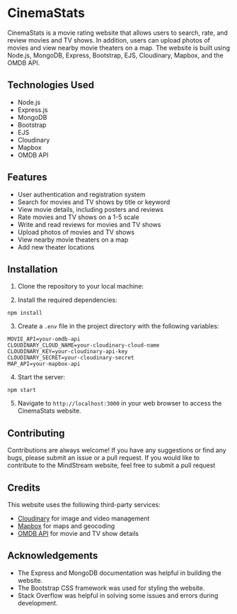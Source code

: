 # CinemaStats

CinemaStats is a movie rating website that allows users to search, rate, and review movies and TV shows. In addition, users can upload photos of movies and view nearby movie theaters on a map. The website is built using Node.js, MongoDB, Express, Bootstrap, EJS, Cloudinary, Mapbox, and the OMDB API.

## Technologies Used

- Node.js
- Express.js
- MongoDB
- Bootstrap
- EJS
- Cloudinary
- Mapbox
- OMDB API

## Features

- User authentication and registration system
- Search for movies and TV shows by title or keyword
- View movie details, including posters and reviews
- Rate movies and TV shows on a 1-5 scale
- Write and read reviews for movies and TV shows
- Upload photos of movies and TV shows
- View nearby movie theaters on a map
- Add new theater locations

## Installation

1. Clone the repository to your local machine:


2. Install the required dependencies:

```
npm install
```

3. Create a `.env` file in the project directory with the following variables:

```
MOVIE_API=your-omdb-api
CLOUDINARY_CLOUD_NAME=your-cloudinary-cloud-name
CLOUDINARY_KEY=your-cloudinary-api-key
CLOUDINARY_SECRET=your-cloudinary-secret
MAP_API=your-mapbox-api
```

4. Start the server:

```
npm start
```

5. Navigate to `http://localhost:3000` in your web browser to access the CinemaStats website.

## Contributing

Contributions are always welcome! If you have any suggestions or find any bugs, please submit an issue or a pull request. If you would like to contribute to the MindStream website, feel free to submit a pull request

## Credits

This website uses the following third-party services:

- [Cloudinary](https://cloudinary.com/) for image and video management
- [Mapbox](https://www.mapbox.com/) for maps and geocoding
- [OMDB API](http://www.omdbapi.com/) for movie and TV show details

## Acknowledgements

* The Express and MongoDB documentation was helpful in building the website.
* The Bootstrap CSS framework was used for styling the website.
* Stack Overflow was helpful in solving some issues and errors during development.
